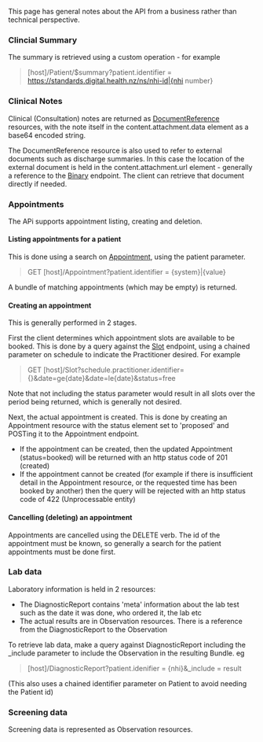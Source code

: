 This page has general notes about the API from a business rather than technical perspective.

### Clincial Summary

The summary is retrieved using a custom operation - for example

> [host]/Patient/$summary?patient.identifier = https://standards.digital.health.nz/ns/nhi-id|{nhi number}

### Clinical Notes

Clinical (Consultation) notes are returned as [DocumentReference](http://hl7.org/fhir/documentreference.html) resources, with the note itself in the content.attachment.data element as a base64 encoded string.

The DocumentReference resource is also used to refer to external documents such as discharge summaries. In this case the location of the external document is held in the content.attachment.url element - generally a reference to the [Binary](http://hl7.org/fhir/binary.html) endpoint. The client can retrieve that document directly if needed.

### Appointments

The APi supports appointment listing, creating and deletion. 

#### Listing appointments for a patient

This is done using a search on [Appointment](http://hl7.org/fhir/appointment.html), using the patient parameter. 

> GET [host]/Appointment?patient.identifier = {system}|{value}

A bundle of matching appointments (which may be empty) is returned.

#### Creating an appointment

This is generally performed in 2 stages.

First the client determines which appointment slots are available to be booked. This is done by
a query against the [Slot](http://hl7.org/fhir/slot.html) endpoint, using a chained parameter on schedule to indicate the Practitioner desired. For example

> GET [host]/Slot?schedule.practitioner.identifier={}&date=ge{date}&date=le{date}&status=free

Note that not including the status parameter would result in all slots over the period being returned, which is generally not desired.

Next, the actual appointment is created. This is done by creating an Appointment resource with the status element set to 'proposed' and POSTing it to the Appointment endpoint. 
* If the appointment can be created, then the updated Appointment (status=booked) will be returned with an http status code of 201 (created)
* If the appointment cannot be created (for example if there is insufficient detail in the Appointment resource, or the requested time has been booked by another) then the query will be rejected with an http status code of 422 (Unprocessable entity)

#### Cancelling (deleting) an appointment

Appointments are cancelled using the DELETE verb. The id of the appointment must be known, so generally a search for the patient appointments must be done first.

### Lab data

Laboratory information is held in 2 resources:
* The DiagnosticReport contains 'meta' information about the lab test such as the date it was done, who ordered it, the lab etc
* The actual results are in Observation resources. There is a reference from the DiagnosticReport to the Observation

To retrieve lab data, make a query against DiagnosticReport including the _include parameter to include the Observation in the resulting Bundle. eg

> [host]/DiagnosticReport?patient.idenifier = {nhi}&_include = result

(This also uses a chained identifier parameter on Patient to avoid needing the Patient id)

### Screening data

Screening data is represented as Observation resources. 